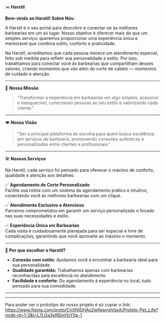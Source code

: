 ✂️ **Harstil**  

**Bem-vindo ao Harstil! Sobre Nós:**  

A Harstil é o seu portal para descobrir e conectar-se às melhores barbearias em um só lugar. Nosso objetivo é oferecer mais do que um simples serviço: queremos proporcionar uma experiência única e memorável que combina estilo, conforto e praticidade.  

Na Harstil, acreditamos que cada pessoa merece um atendimento especial, feito sob medida para refletir sua personalidade e estilo. Por isso, trabalhamos para conectar você às barbearias que compartilham desses valores, criando momentos que vão além do corte de cabelo — momentos de cuidado e atenção.  

---

🎯 **Nossa Missão**  

> "Transformar a experiência em barbearias em algo simples, acessível e inesquecível, conectando pessoas ao seu estilo e valorizando cada cliente."  

---

👁️ **Nossa Visão**  

> "Ser a principal plataforma de escolha para quem busca excelência em serviços de barbearia, promovendo conexões autênticas e personalizadas entre clientes e profissionais."  

---

🛠️ **Nossos Serviços**  

Na Harstil, cada serviço foi pensado para oferecer o máximo de conforto, qualidade e atenção aos detalhes:  

✅ **Agendamento de Corte Personalizado**  
Facilite sua rotina com um sistema de agendamento prático e intuitivo, conectando você às melhores barbearias com um clique.  

✅ **Atendimento Exclusivo e Atencioso**  
Parceiros comprometidos em garantir um serviço personalizado e focado nas suas necessidades e estilo.  

✅ **Experiência Única em Barbearias**  
Cada visita é cuidadosamente planejada para ser especial e livre de complicações, garantindo que você aproveite ao máximo o momento.  

---

🤝 **Por que escolher o Harstil?**  

- **Conexão com estilo:** Ajudamos você a encontrar a barbearia ideal para sua personalidade.  
- **Qualidade garantida:** Trabalhamos apenas com barbearias reconhecidas pela excelência no atendimento.  
- **Facilidade e conforto:** Do agendamento à experiência no local, tudo pensado para sua comodidade.  

---

-------------------------------------------------------------------------------------------------------------------------------------------------------------------

Para poder ver o prototipo do nosso projeto é só copiar o link: https://www.figma.com/proto/CrjXNjDHAo2wfjesmeVgxA/Projeto-Pet_Life?node-id=1-2&t=L7LGa3pN5mt1cY0p-1
